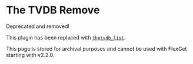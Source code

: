 # The TVDB Remove

<div class="alert alert-danger" role="alert">Deprecated and removed!
</div>

This plugin has been replaced with [`thetvdb_list`](/Plugins/List/thetvdb_list).

This page is stored for archival purposes and cannot be used with FlexGet starting with v2.2.0.